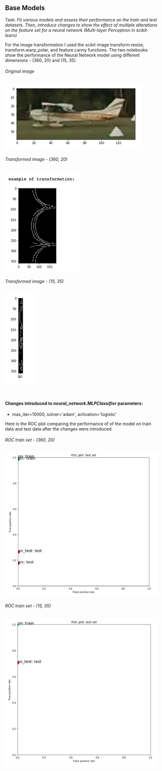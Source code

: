 ## Base Models

Task: *Fit various models and assess their performance on the train and test datasets. Then, introduce changes to show the effect of multiple alterations on the feature set for a neural network (Multi-layer Perceptron in scikit-learn)*


For the image transformation I used the scikit image transform.resize, transform.warp_polar, and feature.canny functions. The two notebooks show the performance of the Neural Network model using different dimensions - (360, 20) and (15, 35).
###### Original image
![](graphs/original_image.png)
###### Transformed image - (360, 20)
![](graphs/transformed_image_360x20.png)
###### Transformed image - (15, 35)
![](graphs/transformed_image_15x35.png)

<br/>

#### Changes introduced to *neural_network.MLPClassifier* parameters:
* max_iter=10000, solver='adam', activation='logistic'


Here is the ROC plot comparing the performance of of the model on train data and test data after the changes were introduced.

###### ROC train set - (360, 20)
![](graphs/ROC_360x20.png)

###### ROC train set - (15, 35)
![](graphs/ROC_15x35.png)



